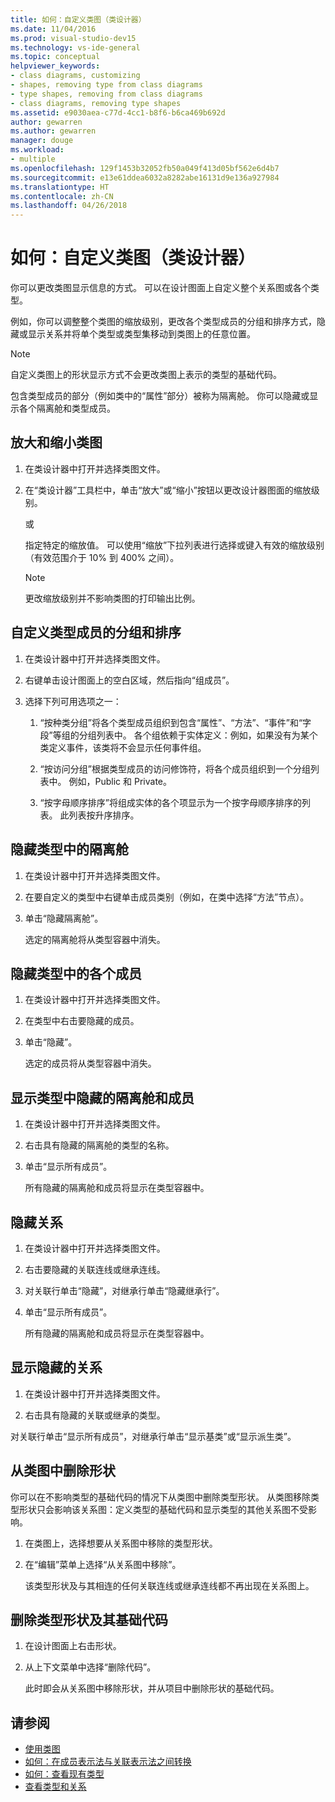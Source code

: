 ```yaml
---
title: 如何：自定义类图（类设计器）
ms.date: 11/04/2016
ms.prod: visual-studio-dev15
ms.technology: vs-ide-general
ms.topic: conceptual
helpviewer_keywords:
- class diagrams, customizing
- shapes, removing type from class diagrams
- type shapes, removing from class diagrams
- class diagrams, removing type shapes
ms.assetid: e9030aea-c77d-4cc1-b8f6-b6ca469b692d
author: gewarren
ms.author: gewarren
manager: douge
ms.workload:
- multiple
ms.openlocfilehash: 129f1453b32052fb50a049f413d05bf562e6d4b7
ms.sourcegitcommit: e13e61ddea6032a8282abe16131d9e136a927984
ms.translationtype: HT
ms.contentlocale: zh-CN
ms.lasthandoff: 04/26/2018
---
```

# <a name="how-to-customize-class-diagrams-class-designer"></a>如何：自定义类图（类设计器）

你可以更改类图显示信息的方式。 可以在设计图面上自定义整个关系图或各个类型。

例如，你可以调整整个类图的缩放级别，更改各个类型成员的分组和排序方式，隐藏或显示关系并将单个类型或类型集移动到类图上的任意位置。

> [!NOTE]
> 自定义类图上的形状显示方式不会更改类图上表示的类型的基础代码。

包含类型成员的部分（例如类中的“属性”部分）被称为隔离舱。 你可以隐藏或显示各个隔离舱和类型成员。

## <a name="zoom-in-and-out-of-the-class-diagram"></a>放大和缩小类图

1.  在类设计器中打开并选择类图文件。

2.  在“类设计器”工具栏中，单击“放大”或“缩小”按钮以更改设计器图面的缩放级别。

     或

     指定特定的缩放值。 可以使用“缩放”下拉列表进行选择或键入有效的缩放级别（有效范围介于 10% 到 400% 之间）。

    > [!NOTE]
    > 更改缩放级别并不影响类图的打印输出比例。

## <a name="customize-grouping-and-sorting-of-type-members"></a>自定义类型成员的分组和排序

1.  在类设计器中打开并选择类图文件。

2.  右键单击设计图面上的空白区域，然后指向“组成员”。

3.  选择下列可用选项之一：

    1.  “按种类分组”将各个类型成员组织到包含“属性”、“方法”、“事件”和“字段”等组的分组列表中。 各个组依赖于实体定义：例如，如果没有为某个类定义事件，该类将不会显示任何事件组。

    2.  “按访问分组”根据类型成员的访问修饰符，将各个成员组织到一个分组列表中。 例如，Public 和 Private。

    3.  “按字母顺序排序”将组成实体的各个项显示为一个按字母顺序排序的列表。 此列表按升序排序。

## <a name="hide-compartments-on-a-type"></a>隐藏类型中的隔离舱

1.  在类设计器中打开并选择类图文件。

2.  在要自定义的类型中右键单击成员类别（例如，在类中选择“方法”节点）。

3.  单击“隐藏隔离舱”。

     选定的隔离舱将从类型容器中消失。

## <a name="hide-individual-members-on-a-type"></a>隐藏类型中的各个成员

1.  在类设计器中打开并选择类图文件。

2.  在类型中右击要隐藏的成员。

3.  单击“隐藏”。

     选定的成员将从类型容器中消失。

## <a name="show-hidden-compartments-and-members-on-a-type"></a>显示类型中隐藏的隔离舱和成员

1.  在类设计器中打开并选择类图文件。

2.  右击具有隐藏的隔离舱的类型的名称。

3.  单击“显示所有成员”。

     所有隐藏的隔离舱和成员将显示在类型容器中。

## <a name="hide-relationships"></a>隐藏关系

1.  在类设计器中打开并选择类图文件。

2.  右击要隐藏的关联连线或继承连线。

3.  对关联行单击“隐藏”，对继承行单击“隐藏继承行”。

4.  单击“显示所有成员”。

     所有隐藏的隔离舱和成员将显示在类型容器中。

## <a name="show-hidden-relationships"></a>显示隐藏的关系

1.  在类设计器中打开并选择类图文件。

2.  右击具有隐藏的关联或继承的类型。

 对关联行单击“显示所有成员”，对继承行单击“显示基类”或“显示派生类”。

## <a name="remove-a-shape-from-a-class-diagram"></a>从类图中删除形状
你可以在不影响类型的基础代码的情况下从类图中删除类型形状。 从类图移除类型形状只会影响该关系图：定义类型的基础代码和显示类型的其他关系图不受影响。

1.  在类图上，选择想要从关系图中移除的类型形状。

2.  在“编辑”菜单上选择“从关系图中移除”。

     该类型形状及与其相连的任何关联连线或继承连线都不再出现在关系图上。

## <a name="delete-a-type-shape-and-its-underlying-code"></a>删除类型形状及其基础代码

1.  在设计图面上右击形状。

2.  从上下文菜单中选择“删除代码”。

     此时即会从关系图中移除形状，并从项目中删除形状的基础代码。

## <a name="see-also"></a>请参阅

- [使用类图](working-with-class-diagrams.md)
- [如何：在成员表示法与关联表示法之间转换](how-to-change-between-member-notation-and-association-notation.md)
- [如何：查看现有类型](how-to-view-existing-types.md)
- [查看类型和关系](viewing-types-and-relationships.md)